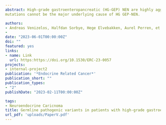 ```yaml
---
abstract: High-grade gastroenteropancreatic (HG-GEP) NEN are highly aggressive cancers.The molecular etiology of these tumors remains unclear and the prevalence of pathogenic germline variants in patients.The molecular etiology of these tumors remains unclear and the prevalence of pathogenic germline variants in patients with HG-GEP-NEN is unknown.We assessed sequencing data of 360 cancer genes in normal tissue, from 240 patients with HG GEP-NEN; 198 patients with NEC and 42 with NET G3.The fraction of HG GEP-NEN with germline pathogenic variants is relatively high, but still <10%, meaning that that germline
mutations cannot be the major underlying cause of HG GEP-NEN.

authors:
- Andreas Venizelos, Halfdan Sorbye, Hege Elvebakken, Aurel Perren, et.al
- 
date: "2023-06-01T00:00:00Z"
doi: ""
featured: yes
links:
- name: Link
  url: https:https://doi.org/10.1530/ERC-23-0057
projects:
- internal-project2
publication: '*Endocrine Related Cancer*'
publication_short: ""
publication_types:
- "2"
publishDate: "2023-02-11T00:00:00Z"

tags:
- Neuroendocrine Caricnoma
title: Germline pathogenic variants in patients with high-grade gastroenteropancreatic neuroendocrine neoplasms
url_pdf: 'uploads/PaperV.pdf'
---
```

